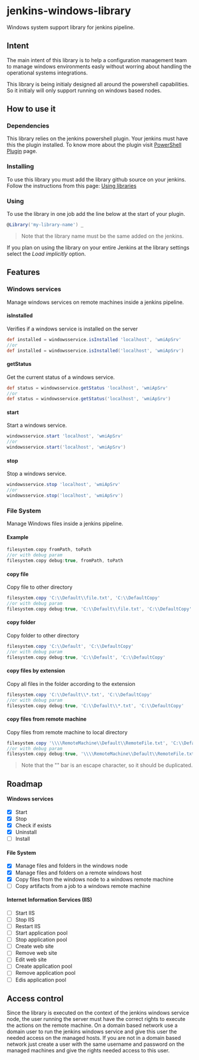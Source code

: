 # jenkins-windows-library
Windows system support library for jenkins pipeline.

## Intent
The main intent of this library is to help a configuration management team to manage windows environments easly without worring about handling the operational systems integrations.

This library is being initialy designed all around the powershell capabilities. So it initialy will only support running on windows based nodes.

## How to use it
### Dependencies
This library relies on the jenkins powershell plugin. Your jenkins must have this the plugin installed. To know more about the plugin visit [PowerShell Plugin](https://wiki.jenkins.io/display/JENKINS/PowerShell+Plugin) page.
### Installing
To use this library you must add the library github source on your jenkins. Follow the instructions from this page: [Using libraries](https://jenkins.io/doc/book/pipeline/shared-libraries/#using-libraries)

### Using
To use the library in one job add the line below at the start of your plugin.
```groovy
@Library('my-library-name') _
```
> Note that the library name must be the same added on the jenkins.

If you plan on using the library on your entire Jenkins at the library settings select the _Load implicitly_ option.

## Features

### Windows services
Manage windows services on remote machines inside a jenkins pipeline.

#### isInstalled
Verifies if a windows service is installed on the server
```groovy
def installed = windowsservice.isInstalled 'localhost', 'wmiApSrv'
//or
def installed = windowsservice.isInstalled('localhost', 'wmiApSrv')
```

#### getStatus
Get the current status of a windows service.
```groovy
def status = windowsservice.getStatus 'localhost', 'wmiApSrv'
//or
def status = windowsservice.getStatus('localhost', 'wmiApSrv')
```

#### start
Start a windows service.
```groovy
windowsservice.start 'localhost', 'wmiApSrv'
//or
windowsservice.start('localhost', 'wmiApSrv')
```

#### stop
Stop a windows service.
```groovy
windowsservice.stop 'localhost', 'wmiApSrv'
//or
windowsservice.stop('localhost', 'wmiApSrv')
```

### File System
Manage Windows files inside a jenkins pipeline.

#### Example
```groovy
filesystem.copy fromPath, toPath
//or with debug param 
filesystem.copy debug:true, fromPath, toPath
```

#### copy file
Copy file to other directory
```groovy
filesystem.copy 'C:\\Default\\file.txt', 'C:\\DefaultCopy'
//or with debug param 
filesystem.copy debug:true, 'C:\\Default\\file.txt', 'C:\\DefaultCopy'
```

#### copy folder
Copy folder to other directory
```groovy
filesystem.copy 'C:\\Default', 'C:\\DefaultCopy'
//or with debug param 
filesystem.copy debug:true, 'C:\\Default', 'C:\\DefaultCopy'
```

#### copy files by extension
Copy all files in the folder according to the extension
```groovy
filesystem.copy 'C:\\Default\\*.txt', 'C:\\DefaultCopy'
//or with debug param 
filesystem.copy debug:true, 'C:\\Default\\*.txt', 'C:\\DefaultCopy'
```

#### copy files from remote machine
Copy files from remote machine to local directory
```groovy
filesystem.copy '\\\\RemoteMachine\\Default\\RemoteFile.txt', 'C:\\Default'
//or with debug param 
filesystem.copy debug:true, '\\\\RemoteMachine\\Default\\RemoteFile.txt', 'C:\\Default'
```

> Note that the "\" bar is an escape character, so it should be duplicated.

## Roadmap
#### Windows services
- [x] Start
- [x] Stop
- [x] Check if exists
- [x] Uninstall
- [ ] Install
#### File System
- [x] Manage files and folders in the windows node
- [x] Manage files and folders on a remote windows host
- [x] Copy files from the windows node to a windows remote machine
- [ ] Copy artifacts from a job to a windows remote machine
#### Internet Information Services (IIS)
- [ ] Start IIS
- [ ] Stop IIS
- [ ] Restart IIS
- [ ] Start application pool
- [ ] Stop application pool
- [ ] Create web site
- [ ] Remove web site
- [ ] Edit web site
- [ ] Create application pool
- [ ] Remove application pool
- [ ] Edis application pool

## Access control
Since the library is executed on the context of the jenkins windows service node, the user running the server must have the correct rights to execute the actions on the remote machine. On a domain based network use a domain user to run the jenkins windows service and give this user the needed access on the managed hosts. If you are not in a domain based network just create a user with the same username and password on the managed machines and give the rights needed access to this user.